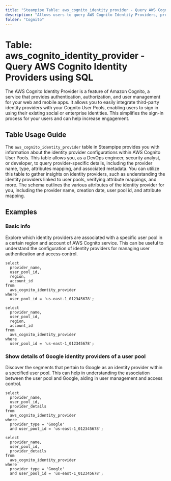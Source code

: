 ```yaml
---
title: "Steampipe Table: aws_cognito_identity_provider - Query AWS Cognito Identity Providers using SQL"
description: "Allows users to query AWS Cognito Identity Providers, providing essential details about the identity provider configurations within AWS Cognito User Pools."
folder: "Cognito"
---
```


# Table: aws_cognito_identity_provider - Query AWS Cognito Identity Providers using SQL

The AWS Cognito Identity Provider is a feature of Amazon Cognito, a service that provides authentication, authorization, and user management for your web and mobile apps. It allows you to easily integrate third-party identity providers with your Cognito User Pools, enabling users to sign in using their existing social or enterprise identities. This simplifies the sign-in process for your users and can help increase engagement.

## Table Usage Guide

The `aws_cognito_identity_provider` table in Steampipe provides you with information about the identity provider configurations within AWS Cognito User Pools. This table allows you, as a DevOps engineer, security analyst, or developer, to query provider-specific details, including the provider name, type, attributes mapping, and associated metadata. You can utilize this table to gather insights on identity providers, such as understanding the identity providers linked to user pools, verifying attribute mappings, and more. The schema outlines the various attributes of the identity provider for you, including the provider name, creation date, user pool id, and attribute mapping.

## Examples

### Basic info
Explore which identity providers are associated with a specific user pool in a certain region and account of AWS Cognito service. This can be useful to understand the configuration of identity providers for managing user authentication and access control.

```sql+postgres
select
  provider_name,
  user_pool_id,
  region,
  account_id
from
  aws_cognito_identity_provider
where
  user_pool_id = 'us-east-1_012345678';
```

```sql+sqlite
select
  provider_name,
  user_pool_id,
  region,
  account_id
from
  aws_cognito_identity_provider
where
  user_pool_id = 'us-east-1_012345678';
```

### Show details of Google identity providers of a user pool
Discover the segments that pertain to Google as an identity provider within a specified user pool. This can help in understanding the association between the user pool and Google, aiding in user management and access control.

```sql+postgres
select
  provider_name,
  user_pool_id,
  provider_details
from
  aws_cognito_identity_provider
where
  provider_type = 'Google'
  and user_pool_id = 'us-east-1_012345678';
```

```sql+sqlite
select
  provider_name,
  user_pool_id,
  provider_details
from
  aws_cognito_identity_provider
where
  provider_type = 'Google'
  and user_pool_id = 'us-east-1_012345678';
```